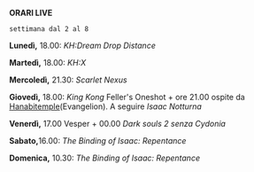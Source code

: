 <b>ORARI LIVE</b>
 
<code>settimana dal 2 al 8</code>
 
<b>Lunedì,</b> 18.00: <i>KH:Dream Drop Distance</i>

<b>Martedì,</b> 18.00: <i>KH:X</i>

<b>Mercoledì,</b> 21.30: <i>Scarlet Nexus</i>

<b>Giovedì,</b> 18.00: <i>King Kong</i> Feller's Oneshot + ore 21.00 ospite da <a href="https://www.twitch.tv/">Hanabitemple</a>(Evangelion).  A seguire <i>Isaac Notturna</i>

<b>Venerdì,</b> 17.00 Vesper + 00.00 <i>Dark souls 2 senza Cydonia</i>

<b>Sabato,</b>16.00: <i>The Binding of Isaac: Repentance</i>

<b>Domenica,</b> 10.30: <i>The Binding of Isaac: Repentance</i>
